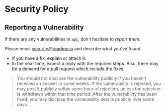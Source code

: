 # Security Policy

## Reporting a Vulnerability

If there are any vulnerabilities in `api`, don't hesitate to _report them_.

Please email security@readme.io and describe what you've found.

- If you have a fix, explain or attach it.
- In the near time, expect a reply with the required steps. Also, there may be a demand for a pull request which include the fixes.

> You should not disclose the vulnerability publicly if you haven't received an answer in some weeks. If the vulnerability is rejected, you may post it publicly within some hour of rejection, unless the rejection is withdrawn within that time period. After the vulnerability has been fixed, you may disclose the vulnerability details publicly over some days.
